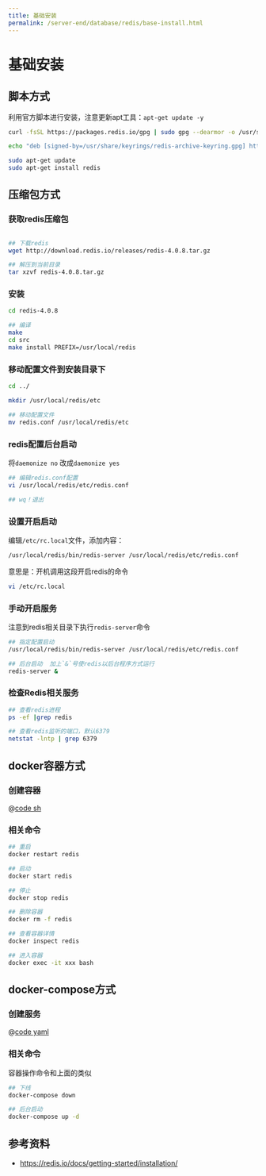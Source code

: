 ```yaml
---
title: 基础安装
permalink: /server-end/database/redis/base-install.html
---
```


# 基础安装

## 脚本方式

利用官方脚本进行安装，注意更新apt工具：`apt-get update -y`

```bash
curl -fsSL https://packages.redis.io/gpg | sudo gpg --dearmor -o /usr/share/keyrings/redis-archive-keyring.gpg

echo "deb [signed-by=/usr/share/keyrings/redis-archive-keyring.gpg] https://packages.redis.io/deb $(lsb_release -cs) main" | sudo tee /etc/apt/sources.list.d/redis.list

sudo apt-get update
sudo apt-get install redis

```

## 压缩包方式

### 获取redis压缩包

```bash

## 下载redis
wget http://download.redis.io/releases/redis-4.0.8.tar.gz

## 解压到当前目录
tar xzvf redis-4.0.8.tar.gz
```

### 安装

```bash
cd redis-4.0.8

## 编译
make
cd src
make install PREFIX=/usr/local/redis
```

### 移动配置文件到安装目录下

```bash
cd ../

mkdir /usr/local/redis/etc

## 移动配置文件
mv redis.conf /usr/local/redis/etc
```

### redis配置后台启动

将`daemonize no` 改成`daemonize yes`

```bash
## 编辑redis.conf配置
vi /usr/local/redis/etc/redis.conf 

## wq！退出
```

### 设置开启启动

编辑`/etc/rc.local`文件，添加内容：

```bash
/usr/local/redis/bin/redis-server /usr/local/redis/etc/redis.conf 
```

意思是：开机调用这段开启redis的命令

```bash
vi /etc/rc.local 
```

### 手动开启服务

注意到redis相关目录下执行`redis-server`命令

```bash
## 指定配置启动
/usr/local/redis/bin/redis-server /usr/local/redis/etc/redis.conf 

## 后台启动  加上`&`号使redis以后台程序方式运行
redis-server &
```

### 检查Redis相关服务

```bash
## 查看redis进程
ps -ef |grep redis

## 查看redis监听的端口，默认6379
netstat -lntp | grep 6379

```

## docker容器方式

### 创建容器

@[code sh](@code/redis/docker-install.sh)

### 相关命令

```bash
## 重启
docker restart redis

## 启动
docker start redis

## 停止
docker stop redis

## 删除容器
docker rm -f redis

## 查看容器详情
docker inspect redis

## 进入容器
docker exec -it xxx bash

```

## docker-compose方式

### 创建服务

@[code yaml](@code/redis/docker-compose.yaml)

### 相关命令

容器操作命令和上面的类似

```bash
## 下线
docker-compose down

## 后台启动
docker-compose up -d

```

## 参考资料

- <https://redis.io/docs/getting-started/installation/>
